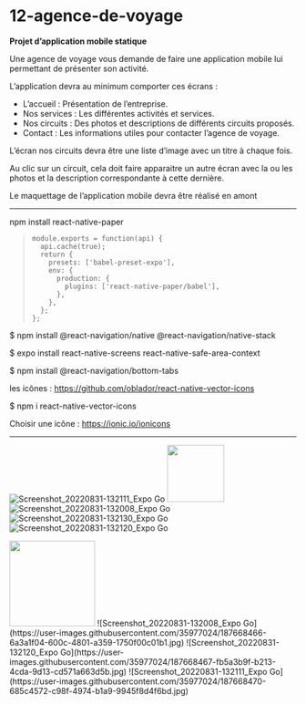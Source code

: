 # 12-agence-de-voyage

**Projet d’application mobile statique**

Une agence de voyage vous demande de faire une application mobile lui permettant de présenter son activité.

L’application devra au minimum comporter ces écrans :
- L’accueil : Présentation de l’entreprise.
- Nos services : Les différentes activités et services.
- Nos circuits : Des photos et descriptions de différents circuits proposés.
- Contact : Les informations utiles pour contacter l’agence de voyage.

L’écran nos circuits devra être une liste d’image avec un titre à chaque fois.

Au clic sur un circuit, cela doit faire apparaitre un autre écran avec la ou les photos et la description correspondante à cette dernière.

Le maquettage de l’application mobile devra être réalisé en amont

-----

npm install react-native-paper

>     module.exports = function(api) {
>       api.cache(true);
>       return {
>         presets: ['babel-preset-expo'],
>         env: {
>           production: {
>             plugins: ['react-native-paper/babel'],
>           },
>         },
>       };
>     };

$ npm install @react-navigation/native @react-navigation/native-stack

$ expo install react-native-screens react-native-safe-area-context

$ npm install @react-navigation/bottom-tabs

les icônes : https://github.com/oblador/react-native-vector-icons

$ npm i react-native-vector-icons

Choisir une icône : https://ionic.io/ionicons

---

![Screenshot_20220831-132111_Expo Go](https://user-images.githubusercontent.com/35977024/187667900-15f092e3-f6a3-4bd5-b41f-5cdde2590900.jpg)
<img src="https://user-images.githubusercontent.com/35977024/187667900-15f092e3-f6a3-4bd5-b41f-5cdde2590900.jpg" width="100" height="100">
![Screenshot_20220831-132008_Expo Go](https://user-images.githubusercontent.com/35977024/187667904-fc0a30aa-13a7-4ad3-b4f6-bc500d3b25f7.jpg)
![Screenshot_20220831-132130_Expo Go](https://user-images.githubusercontent.com/35977024/187667906-bfdd4b02-3491-47a0-abab-d091661249ef.jpg)
![Screenshot_20220831-132120_Expo Go](https://user-images.githubusercontent.com/35977024/187667907-a4d76ade-471e-4ff5-a085-3e987bcee3ab.jpg)

<img src="https://user-images.githubusercontent.com/35977024/187668463-8754fd0f-eb44-4f3e-9714-5a5bd2f38399.jpg" width="150">
![Screenshot_20220831-132008_Expo Go](https://user-images.githubusercontent.com/35977024/187668466-6a3a1f04-600c-4801-a359-1750f00c01b1.jpg)
![Screenshot_20220831-132120_Expo Go](https://user-images.githubusercontent.com/35977024/187668467-fb5a3b9f-b213-4cda-9d13-cd571a663d5b.jpg)
![Screenshot_20220831-132111_Expo Go](https://user-images.githubusercontent.com/35977024/187668470-685c4572-c98f-4974-b1a9-9945f8d4f6bd.jpg)
